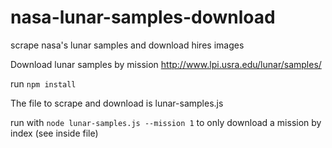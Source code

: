 # nasa-lunar-samples-download
scrape nasa's lunar samples and download hires images

Download lunar samples by mission
http://www.lpi.usra.edu/lunar/samples/

run `npm install`

The file to scrape and download is lunar-samples.js

run with `node lunar-samples.js --mission 1` to only download a mission by index (see inside file)



